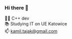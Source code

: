 ### Hi there 👋  
👨‍💻 C++ dev  
📚 Studying IT on UE Katowice  
📫 kamil.tajak@gmail.com  

<!--
**Taiq-UE/Taiq-UE** is a ✨ _special_ ✨ repository because its `README.md` (this file) appears on your GitHub profile.

Here are some ideas to get you started:

- 🔭 I’m currently working on ...
- 🌱 I’m currently learning ...
- 👯 I’m looking to collaborate on ...
- 🤔 I’m looking for help with ...
- 💬 Ask me about ...
- 📫 How to reach me: ...
- 😄 Pronouns: ...
- ⚡ Fun fact: ...
-->
